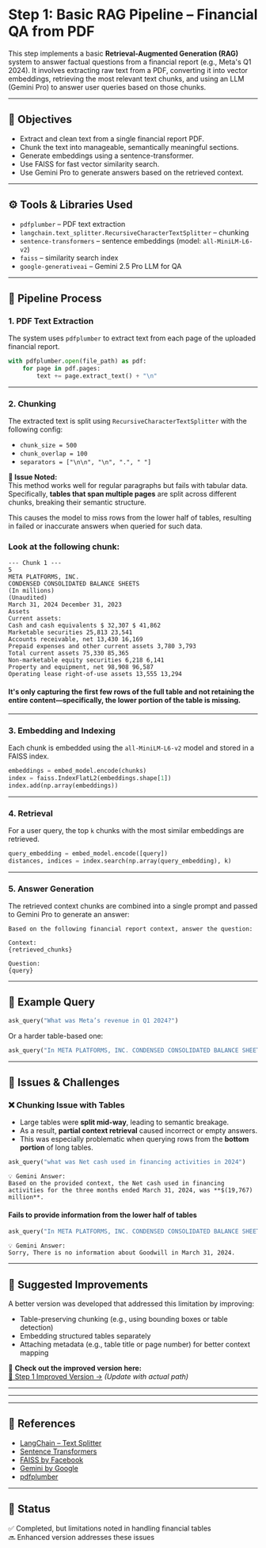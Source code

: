 
# Step 1: Basic RAG Pipeline – Financial QA from PDF

This step implements a basic **Retrieval-Augmented Generation (RAG)** system to answer factual questions from a financial report (e.g., Meta's Q1 2024). It involves extracting raw text from a PDF, converting it into vector embeddings, retrieving the most relevant text chunks, and using an LLM (Gemini Pro) to answer user queries based on those chunks.

---

## 📌 Objectives

- Extract and clean text from a single financial report PDF.
- Chunk the text into manageable, semantically meaningful sections.
- Generate embeddings using a sentence-transformer.
- Use FAISS for fast vector similarity search.
- Use Gemini Pro to generate answers based on the retrieved context.

---

## ⚙️ Tools & Libraries Used

- `pdfplumber` – PDF text extraction
- `langchain.text_splitter.RecursiveCharacterTextSplitter` – chunking
- `sentence-transformers` – sentence embeddings (model: `all-MiniLM-L6-v2`)
- `faiss` – similarity search index
- `google-generativeai` – Gemini 2.5 Pro LLM for QA

---

## 🧩 Pipeline Process

### 1. PDF Text Extraction

The system uses `pdfplumber` to extract text from each page of the uploaded financial report.

```python
with pdfplumber.open(file_path) as pdf:
    for page in pdf.pages:
        text += page.extract_text() + "\n"
```

---

### 2. Chunking

The extracted text is split using `RecursiveCharacterTextSplitter` with the following config:

- `chunk_size = 500`
- `chunk_overlap = 100`
- `separators = ["\n\n", "\n", ".", " "]`

**🔴 Issue Noted:**  
This method works well for regular paragraphs but fails with tabular data. Specifically, **tables that span multiple pages** are split across different chunks, breaking their semantic structure.

This causes the model to miss rows from the lower half of tables, resulting in failed or inaccurate answers when queried for such data.

### Look at the following chunk:
```
--- Chunk 1 ---
5
META PLATFORMS, INC.
CONDENSED CONSOLIDATED BALANCE SHEETS
(In millions)
(Unaudited)
March 31, 2024 December 31, 2023
Assets
Current assets:
Cash and cash equivalents $ 32,307 $ 41,862
Marketable securities 25,813 23,541
Accounts receivable, net 13,430 16,169
Prepaid expenses and other current assets 3,780 3,793
Total current assets 75,330 85,365
Non-marketable equity securities 6,218 6,141
Property and equipment, net 98,908 96,587
Operating lease right-of-use assets 13,555 13,294
```
#### It's only capturing the first few rows of the full table and not retaining the entire content—specifically, the lower portion of the table is missing.


---

### 3. Embedding and Indexing

Each chunk is embedded using the `all-MiniLM-L6-v2` model and stored in a FAISS index.

```python
embeddings = embed_model.encode(chunks)
index = faiss.IndexFlatL2(embeddings.shape[1])
index.add(np.array(embeddings))
```

---

### 4. Retrieval

For a user query, the top `k` chunks with the most similar embeddings are retrieved.

```python
query_embedding = embed_model.encode([query])
distances, indices = index.search(np.array(query_embedding), k)
```

---

### 5. Answer Generation

The retrieved context chunks are combined into a single prompt and passed to Gemini Pro to generate an answer:

```text
Based on the following financial report context, answer the question:

Context:
{retrieved_chunks}

Question:
{query}
```

---

## 💬 Example Query

```python
ask_query("What was Meta’s revenue in Q1 2024?")
```

Or a harder table-based one:

```python
ask_query("In META PLATFORMS, INC. CONDENSED CONSOLIDATED BALANCE SHEETS, What was Operating lease right-of-use assets in March 31, 2024?")
```

---

## 🧪 Issues & Challenges

### ❌ Chunking Issue with Tables

- Large tables were **split mid-way**, leading to semantic breakage.
- As a result, **partial context retrieval** caused incorrect or empty answers.
- This was especially problematic when querying rows from the **bottom portion** of long tables.

```python
ask_query("what was Net cash used in financing activities in 2024")
```
```
💡 Gemini Answer:
Based on the provided context, the Net cash used in financing activities for the three months ended March 31, 2024, was **$(19,767) million**.
```

#### Fails to provide information from the lower half of tables  

```python
ask_query("In META PLATFORMS, INC. CONDENSED CONSOLIDATED BALANCE SHEETS, What was Goodwill in March 31, 2024?")
```
```
💡 Gemini Answer:
Sorry, There is no information about Goodwill in March 31, 2024.
```
---

## 🧠 Suggested Improvements

A better version was developed that addressed this limitation by improving:

- Table-preserving chunking (e.g., using bounding boxes or table detection)
- Embedding structured tables separately
- Attaching metadata (e.g., table title or page number) for better context mapping

📌 **Check out the improved version here:**  
[🔗 Step 1 Improved Version →](../step1_basic_rag/README.md) *(Update with actual path)*

---
<!-- 
## ✅ Output Samples

All output examples for queries (including failures and successes) are stored in:

```
sample_outputs/step1/
``` -->

---

<!-- ## 📁 Folder Structure

```
step1_basic_rag/
├── README.md                   ← This file
├── rag_step1.ipynb             ← Main notebook/script
├── extracted_chunks.txt        ← (optional) Saved text chunks
├── sample_outputs/             ← Sample query results
``` -->

---

## 📎 References

- [LangChain – Text Splitter](https://docs.langchain.com/docs/modules/data_connection/document_transformers/text_splitter)
- [Sentence Transformers](https://www.sbert.net/)
- [FAISS by Facebook](https://github.com/facebookresearch/faiss)
- [Gemini by Google](https://ai.google.dev/)
- [pdfplumber](https://github.com/jsvine/pdfplumber)

---

## 🚀 Status

✅ Completed, but limitations noted in handling financial tables  
🔜 Enhanced version addresses these issues
